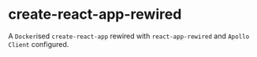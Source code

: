 # create-react-app-rewired
A `Docker`ised `create-react-app` rewired with `react-app-rewired` and `Apollo Client` configured.
